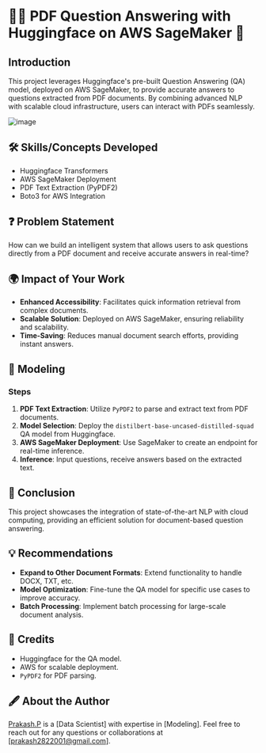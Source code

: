# 📄🤖 PDF Question Answering with Huggingface on AWS SageMaker 🚀

## Introduction
This project leverages Huggingface's pre-built Question Answering (QA) model, deployed on AWS SageMaker, to provide accurate answers to questions extracted from PDF documents. By combining advanced NLP with scalable cloud infrastructure, users can interact with PDFs seamlessly.

![image](https://github.com/user-attachments/assets/09aa033f-2898-4be7-aaec-471379c26923)
## 🛠️ Skills/Concepts Developed
- Huggingface Transformers
- AWS SageMaker Deployment
- PDF Text Extraction (PyPDF2)
- Boto3 for AWS Integration

## ❓ Problem Statement
How can we build an intelligent system that allows users to ask questions directly from a PDF document and receive accurate answers in real-time?

## 🌍 Impact of Your Work
- **Enhanced Accessibility**: Facilitates quick information retrieval from complex documents.
- **Scalable Solution**: Deployed on AWS SageMaker, ensuring reliability and scalability.
- **Time-Saving**: Reduces manual document search efforts, providing instant answers.

## 🧠 Modeling
### Steps
1. **PDF Text Extraction**: Utilize `PyPDF2` to parse and extract text from PDF documents.
2. **Model Selection**: Deploy the `distilbert-base-uncased-distilled-squad` QA model from Huggingface.
3. **AWS SageMaker Deployment**: Use SageMaker to create an endpoint for real-time inference.
4. **Inference**: Input questions, receive answers based on the extracted text.

## 🏁 Conclusion
This project showcases the integration of state-of-the-art NLP with cloud computing, providing an efficient solution for document-based question answering.

## 💡 Recommendations
- **Expand to Other Document Formats**: Extend functionality to handle DOCX, TXT, etc.
- **Model Optimization**: Fine-tune the QA model for specific use cases to improve accuracy.
- **Batch Processing**: Implement batch processing for large-scale document analysis.

## 🙌 Credits
- Huggingface for the QA model.
- AWS for scalable deployment.
- `PyPDF2` for PDF parsing.

## 🖋️ About the Author
[Prakash.P](https://www.datascienceportfol.io/prakashScientist) is a [Data Scientist] with expertise in [Modeling]. Feel free to reach out for any questions or collaborations at [prakash2822001@gmail.com].

